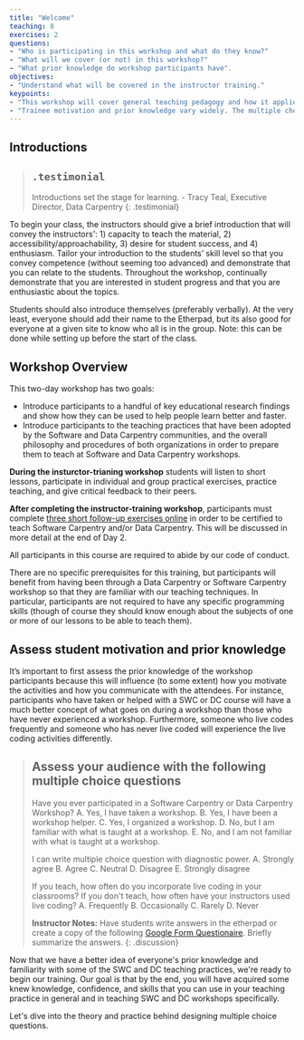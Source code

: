 ```yaml
---
title: "Welcome"
teaching: 8
exercises: 2
questions:
- "Who is participating in this workshop and what do they know?"
- "What will we cover (or not) in this workshop?"
- "What prior knowledge do workshop participants have". 
objectives:
- "Understand what will be covered in the instructor training."
keypoints:
- "This workshop will cover general teaching pedagogy and how it applies specifically to Software and Data Carpentry"
- "Trainee motivation and prior knowledge vary widely. The multiple choice question is design to better understand students motivation to be here and their familiarity with SWC DC."
---
```


## Introductions 

> ## `.testimonial`
>
> Introductions set the stage for learning. - Tracy Teal, Executive Director, Data Carpentry
{: .testimonial}

To begin your class, the instructors should give a brief introduction that will convey the instructors': 1) capacity to teach the material, 2) accessibility/approachability, 3) desire for student success, and 4) enthusiasm. Tailor your introduction to the students’ skill level so that you convey competence (without seeming too advanced) and demonstrate that you can relate to the students. Throughout the workshop, continually demonstrate that you are interested in student progress and that you are enthusiastic about the topics.

Students should also introduce themselves (preferably verbally). At the very least, everyone should add their name to the Etherpad, but its also good for everyone at a given site to know who all is in the group. Note: this can be done while setting up before the start of the class. 

## Workshop Overview

This two-day workshop has two goals:
- Introduce participants to a handful of key educational research findings and show how they can be used to help people learn better and faster.
- Introduce participants to the teaching practices that have been adopted by the Software and Data Carpentry communities, and the overall philosophy and procedures of both organizations in order to prepare them to teach at Software and Data Carpentry workshops.

**During the insturctor-trianing workshop** students will listen to short lessons, participate in individual and group practical exercises, practice teaching, and give critical feedback to their peers. 

**After completing the instructor-training workshop**, participants must complete [three short follow-up exercises online](http://swcarpentry.github.io/instructor-training/checkout/) in order to be certified to teach Software Carpentry and/or Data Carpentry. This will be discussed in more detail at the end of Day 2. 

All participants in this course are required to abide by our code of conduct.

There are no specific prerequisites for this training, but participants will benefit from having been through a Data Carpentry or Software Carpentry workshop so that they are familiar with our teaching techniques. In particular, participants are not required to have any specific programming skills (though of course they should know enough about the subjects of one or more of our lessons to be able to teach them).

## Assess student motivation and prior knowledge
It’s important to first assess the prior knowledge of the workshop participants because this will influence (to some extent) how you motivate the activities and how you communicate with the attendees. For instance, participants who have taken or helped with a SWC or DC course will have a much better concept of what goes on during a workshop than those who have never experienced a workshop. Furthermore, someone who live codes frequently and someone who has never live coded will experience the live coding activities differently. 

> ## Assess your audience with the following multiple choice questions
>
> Have you ever participated in a Software Carpentry or Data Carpentry Workshop?
> A. Yes, I have taken a workshop.
> B. Yes, I have been a workshop helper.
> C. Yes, I organized a workshop.
> D. No, but I am familiar with what is taught at a workshop.
> E. No, and I am not familiar with what is taught at a workshop.
>
> I can write multiple choice question with diagnostic power.
> A. Strongly agree
> B. Agree
> C. Neutral
> D. Disagree
> E. Strongly disagree 
>
> If you teach, how often do you incorporate live coding in your classrooms? If you don't teach, how often have your instructors used live coding?
> A. Frequently
> B. Occasionally
> C. Rarely
> D. Never
>
> **Instructor Notes:** Have students write answers in the etherpad or create a copy of the following [Google Form Questionaire](http://goo.gl/forms/EHXfBSDmvqBLLVzj1). Briefly summarize the answers. 
{: .discussion}

Now that we have a better idea of everyone's prior knowledge and familiarity with some of the SWC and DC teaching practices, we're ready to begin our training. Our goal is that by the end, you will have acquired some knew knowledge, confidence, and skills that you can use in your teaching practice in general and in teaching SWC and DC workshops specifically.

Let's dive into the theory and practice behind designing multiple choice questions. 
